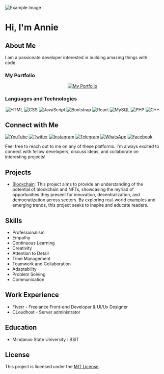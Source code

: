 ![Example Image](rocket.gif)

# Hi, I'm Annie

## About Me
I am a passionate developer interested in building amazing things with code.

### My Portfolio
<p align="center">
  <a href="https://annie-nesh.netlify.app/">
    <img src="https://img.icons8.com/nolan/64/github.png" alt="My Portfolio" />
  </a>
</p>

### Languages and Technologies

<p align="center">
  <img src="https://img.shields.io/badge/HTML5-E34F26?logo=html5&logoColor=white&style=flat-square" alt="HTML">
  <img src="https://img.shields.io/badge/CSS3-1572B6?logo=css3&logoColor=white&style=flat-square" alt="CSS">
  <img src="https://img.shields.io/badge/JavaScript-F7DF1E?logo=javascript&logoColor=black&style=flat-square" alt="JavaScript">
  <img src="https://img.shields.io/badge/Bootstrap-563D7C?logo=bootstrap&logoColor=white&style=flat-square" alt="Bootstrap">
  <img src="https://img.shields.io/badge/React-61DAFB?logo=react&logoColor=black&style=flat-square" alt="React">
  <img src="https://img.shields.io/badge/MySQL-4479A1?logo=mysql&logoColor=white&style=flat-square" alt="MySQL">
  <img src="https://img.shields.io/badge/PHP-777BB4?logo=php&logoColor=white&style=flat-square" alt="PHP">
  <img src="https://img.shields.io/badge/C++-00599C?logo=c%2B%2B&logoColor=white&style=flat-square" alt="C++">
</p>

## Connect with Me

[![YouTube](https://img.shields.io/badge/YouTube-red?style=for-the-badge&logo=youtube)](https://www.youtube.com/your-channel-link)
[![Twitter](https://img.shields.io/badge/Twitter-blue?style=for-the-badge&logo=twitter)](https://twitter.com/your-twitter-handle)
[![Instagram](https://img.shields.io/badge/Instagram-pink?style=for-the-badge&logo=instagram)](https://www.instagram.com/your-instagram-handle)
[![Telegram](https://img.shields.io/badge/Telegram-blue?style=for-the-badge&logo=telegram)](https://t.me/your-telegram-username)
[![WhatsApp](https://img.shields.io/badge/WhatsApp-green?style=for-the-badge&logo=whatsapp)](https://wa.me/your-phone-number)
[![Facebook](https://img.shields.io/badge/Facebook-blue?style=for-the-badge&logo=facebook)](https://www.facebook.com/your-facebook-profile)

Feel free to reach out to me on any of these platforms. I'm always excited to connect with fellow developers, discuss ideas, and collaborate on interesting projects!

## Projects
- [Blockchain](https://hannie404.github.io/blockchain/): This project aims to provide an understanding of the potential of blockchain and NFTs, showcasing the myriad of opportunities they present for innovation, decentralization, and democratization across sectors. By exploring real-world examples and emerging trends, this project seeks to inspire and educate readers.

## Skills
- Professionalism
- Empathy
- Continuous Learning
- Creativity
- Attention to Detail
- Time Management
- Teamwork and Collaboration
- Adaptability
- Problem Solving
- Communication

## Work Experience
- Fiverr - Freelance Front-end Developer & UI/Ux Designer
- CLoudhost - Server administrator
## Education
- Mindanao State University : BSIT

## License
This project is licensed under the [MIT License](LICENSE).
